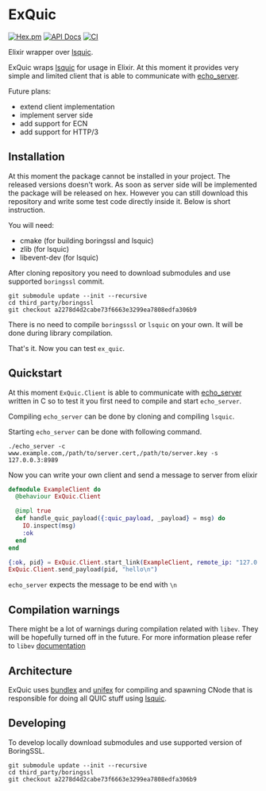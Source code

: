 # ExQuic
[![Hex.pm](https://img.shields.io/hexpm/v/ex_quic.svg)](https://hex.pm/packages/ex_quic)
[![API Docs](https://img.shields.io/badge/api-docs-yellow.svg?style=flat)](https://hexdocs.pm/ex_quic/)
[![CI](https://github.com/mickel8/ex_quic/workflows/CI/badge.svg)](https://github.com/mickel8/ex_quic/actions)

Elixir wrapper over [lsquic].

ExQuic wraps [lsquic] for usage in Elixir.
At this moment it provides very simple and limited client that is able to communicate with [echo_server].

Future plans:
* extend client implementation
* implement server side
* add support for ECN
* add support for HTTP/3

## Installation

At this moment the package cannot be installed in your project. 
The released versions doesn't work.
As soon as server side will be implemented the package will be released on hex.
However you can still download this repository and write some test code directly inside it.
Below is short instruction.

You will need:
* cmake (for building boringssl and lsquic)
* zlib (for lsquic)
* libevent-dev (for lsquic)

After cloning repository you need to download submodules and use supported `boringssl` commit.

```
git submodule update --init --recursive
cd third_party/boringssl
git checkout a2278d4d2cabe73f6663e3299ea7808edfa306b9
```

There is no need to compile `boringsssl` or `lsquic` on your own. 
It will be done during library compilation. 

That's it. Now you can test `ex_quic`.

## Quickstart
At this moment `ExQuic.Client` is able to communicate with [echo_server] written in C so to test it
you first need to compile and start `echo_server`.

Compiling `echo_server` can be done by cloning and compiling `lsquic`.

Starting `echo_server` can be done with following command.
```
./echo_server -c www.example.com,/path/to/server.cert,/path/to/server.key -s  127.0.0.3:8989
```

Now you can write your own client and send a message to server from elixir
```elixir
defmodule ExampleClient do
  @behaviour ExQuic.Client

  @impl true
  def handle_quic_payload({:quic_payload, _payload} = msg) do
    IO.inspect(msg)
    :ok
  end
end

{:ok, pid} = ExQuic.Client.start_link(ExampleClient, remote_ip: "127.0.0.3", remote_port: 8989)
ExQuic.Client.send_payload(pid, "hello\n")
```

`echo_server` expects the message to be end with `\n`

## Compilation warnings
There might be a lot of warnings during compilation related with `libev`.
They will be hopefully turned off in the future.
For more information please refer to `libev` [documentation](http://pod.tst.eu/http://cvs.schmorp.de/libev/ev.pod#COMPILER_WARNINGS)

## Architecture
ExQuic uses [bundlex] and [unifex] for compiling and spawning CNode that is responsible for doing
all QUIC stuff using [lsquic].

## Developing
To develop locally download submodules and use supported version of BoringSSL.

```
git submodule update --init --recursive
cd third_party/boringssl
git checkout a2278d4d2cabe73f6663e3299ea7808edfa306b9
```

[lsquic]: https://github.com/litespeedtech/lsquic
[bundlex]: https://github.com/membraneframework/bundlex
[unifex]: https://github.com/membraneframework/unifex
[echo_server]: https://github.com/litespeedtech/lsquic/blob/master/bin/echo_server.c
